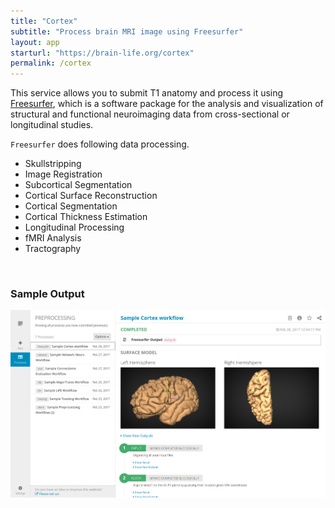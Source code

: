 ```yaml
---
title: "Cortex"
subtitle: "Process brain MRI image using Freesurfer"
layout: app
starturl: "https://brain-life.org/cortex"
permalink: /cortex
---
```


This service allows you to submit T1 anatomy and process it using [Freesurfer](https://surfer.nmr.mgh.harvard.edu/), which is a software package for the analysis and visualization of structural and functional neuroimaging data from cross-sectional or longitudinal studies.

`Freesurfer` does following data processing.

* Skullstripping
* Image Registration
* Subcortical Segmentation
* Cortical Surface Reconstruction
* Cortical Segmentation
* Cortical Thickness Estimation
* Longitudinal Processing
* fMRI Analysis
* Tractography

<br>
<h3>Sample Output</h3>
<center>
<img src="/images/screenshots/cortex.png" class="screenshot">
</center>
<br>
